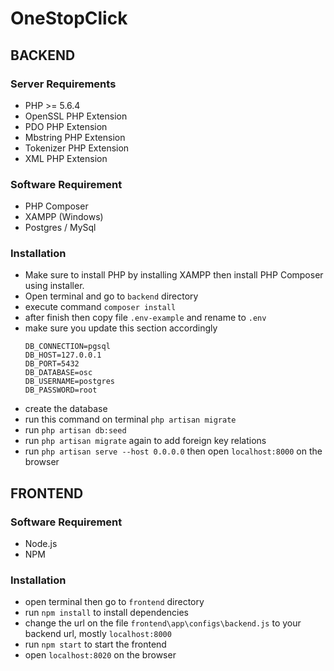 # OneStopClick

## BACKEND

### Server Requirements

- PHP >= 5.6.4
- OpenSSL PHP Extension
- PDO PHP Extension
- Mbstring PHP Extension
- Tokenizer PHP Extension
- XML PHP Extension

### Software Requirement

- PHP Composer
- XAMPP (Windows)
- Postgres / MySql


### Installation

- Make sure to install PHP by installing XAMPP then install PHP Composer using installer.
- Open terminal and go to `backend` directory
- execute command `composer install`
- after finish then copy file `.env-example` and rename to `.env`
- make sure you update this section accordingly
    ```
    DB_CONNECTION=pgsql
    DB_HOST=127.0.0.1
    DB_PORT=5432
    DB_DATABASE=osc
    DB_USERNAME=postgres
    DB_PASSWORD=root
    ```
- create the database
- run this command on terminal `php artisan migrate`
- run `php artisan db:seed` 
- run `php artisan migrate` again to add foreign key relations
- run `php artisan serve --host 0.0.0.0` then open `localhost:8000` on the browser




## FRONTEND

### Software Requirement

- Node.js
- NPM


### Installation

- open terminal then go to `frontend` directory
- run `npm install` to install dependencies
- change the url on the file `frontend\app\configs\backend.js` to your backend url, mostly `localhost:8000`
- run `npm start` to start the frontend
- open `localhost:8020` on the browser